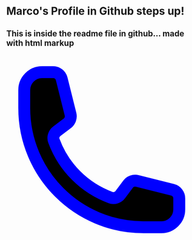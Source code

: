 # Marco's Profile in Github steps up!

<div>
  <h2>This is inside the readme file in github... made with html markup </h2>
  
  <svg xmlns="http://www.w3.org/2000/svg" fill="black" viewBox="0 0 24 24" stroke-width="1.5" stroke="blue" class="w-6 h-6">
  <path stroke-linecap="round" stroke-linejoin="round" d="M2.25 6.75c0 8.284 6.716 15 15 15h2.25a2.25 2.25 0 002.25-2.25v-1.372c0-.516-.351-.966-.852-1.091l-4.423-1.106c-.44-.11-.902.055-1.173.417l-.97 1.293c-.282.376-.769.542-1.21.38a12.035 12.035 0 01-7.143-7.143c-.162-.441.004-.928.38-1.21l1.293-.97c.363-.271.527-.734.417-1.173L6.963 3.102a1.125 1.125 0 00-1.091-.852H4.5A2.25 2.25 0 002.25 4.5v2.25z" />
</svg>

</div>
